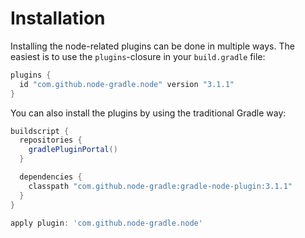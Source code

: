 # Installation

Installing the node-related plugins can be done in multiple ways. The easiest is to use the `plugins`-closure 
in your `build.gradle` file:

```gradle
plugins {
  id "com.github.node-gradle.node" version "3.1.1"
}
```

You can also install the plugins by using the traditional Gradle way:

```gradle
buildscript {
  repositories {
    gradlePluginPortal()
  }

  dependencies {
    classpath "com.github.node-gradle:gradle-node-plugin:3.1.1"
  }
}

apply plugin: 'com.github.node-gradle.node'
```
